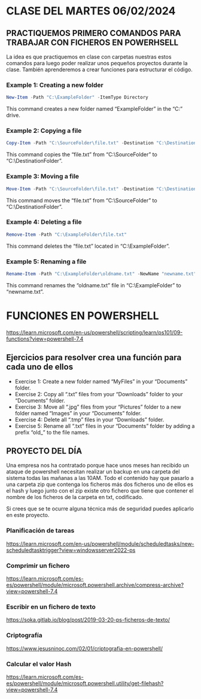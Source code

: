 # CLASE DEL MARTES 06/02/2024

## PRACTIQUEMOS PRIMERO COMANDOS PARA TRABAJAR CON FICHEROS EN POWERHSELL

La idea es que practiquemos en clase con carpetas nuestras estos comandos para luego poder realizar unos
pequeños proyectos durante la clase. También aprenderemos a crear funciones para estructurar el código.

### Example 1: Creating a new folder
```powershell
New-Item -Path "C:\ExampleFolder" -ItemType Directory
```
This command creates a new folder named “ExampleFolder” in the “C:” drive.

### Example 2: Copying a file
```powershell
Copy-Item -Path "C:\SourceFolder\file.txt" -Destination "C:\DestinationFolder\"
```
This command copies the “file.txt” from “C:\SourceFolder” to “C:\DestinationFolder”.

### Example 3: Moving a file
```powershell
Move-Item -Path "C:\SourceFolder\file.txt" -Destination "C:\DestinationFolder\"
```
This command moves the “file.txt” from “C:\SourceFolder” to “C:\DestinationFolder”.

### Example 4: Deleting a file
```powershell
Remove-Item -Path "C:\ExampleFolder\file.txt"
```
This command deletes the “file.txt” located in “C:\ExampleFolder”.

### Example 5: Renaming a file
```powershell
Rename-Item -Path "C:\ExampleFolder\oldname.txt" -NewName "newname.txt"
```
This command renames the “oldname.txt” file in “C:\ExampleFolder” to “newname.txt”.

# FUNCIONES EN POWERSHELL
https://learn.microsoft.com/en-us/powershell/scripting/learn/ps101/09-functions?view=powershell-7.4

## Ejercicios para resolver crea una función para cada uno de ellos
* Exercise 1: Create a new folder named “MyFiles” in your “Documents” folder.
* Exercise 2: Copy all “.txt” files from your “Downloads” folder to your “Documents” folder.
* Exercise 3: Move all “.jpg” files from your “Pictures” folder to a new folder named “Images” in your “Documents” folder.
* Exercise 4: Delete all “.tmp” files in your “Downloads” folder.
* Exercise 5: Rename all “.txt” files in your “Documents” folder by adding a prefix “old_” to the file names.

## PROYECTO DEL DÍA
Una empresa nos ha contratado porque hace unos meses han recibido un ataque de powershell necesitan realizar
un backup en una carpeta del sistema todas las mañanas a las 10AM. Todo el contenido hay que pasarlo a una carpeta zip
que contenga los ficheros más dos ficheros uno de ellos es el hash y luego junto con el zip existe otro fichero que tiene que contener el nombre de los
ficheros de la carpeta en txt, codificado.

Si crees que se te ocurre alguna técnica más de seguridad puedes aplicarlo en este proyecto.

### Planificación de tareas
https://learn.microsoft.com/en-us/powershell/module/scheduledtasks/new-scheduledtasktrigger?view=windowsserver2022-ps

### Comprimir un fichero
https://learn.microsoft.com/es-es/powershell/module/microsoft.powershell.archive/compress-archive?view=powershell-7.4

### Escribir en un fichero de texto
https://soka.gitlab.io/blog/post/2019-03-20-ps-ficheros-de-texto/

### Criptografía
https://www.jesusninoc.com/02/01/criptografia-en-powershell/

### Calcular el valor Hash
https://learn.microsoft.com/es-es/powershell/module/microsoft.powershell.utility/get-filehash?view=powershell-7.4


